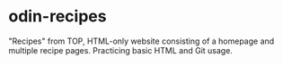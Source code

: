 # odin-recipes
"Recipes" from TOP, HTML-only website consisting of a homepage and multiple recipe pages. Practicing basic HTML and Git usage.
